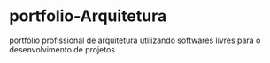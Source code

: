 # portfolio-Arquitetura
portfólio profissional de arquitetura utilizando softwares livres para o desenvolvimento de projetos
